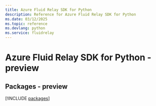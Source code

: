 ```yaml
---
title: Azure Fluid Relay SDK for Python
description: Reference for Azure Fluid Relay SDK for Python
ms.date: 03/12/2025
ms.topic: reference
ms.devlang: python
ms.service: fluidrelay
---
```

# Azure Fluid Relay SDK for Python - preview
## Packages - preview
[!INCLUDE [packages](fluid-relay-index.md)]